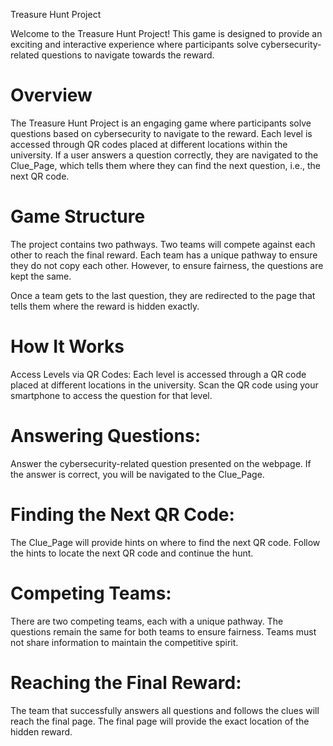 Treasure Hunt Project

Welcome to the Treasure Hunt Project! This game is designed to provide an exciting and interactive experience where participants solve cybersecurity-related questions to navigate towards the reward.

# Overview
The Treasure Hunt Project is an engaging game where participants solve questions based on cybersecurity to navigate to the reward. Each level is accessed through QR codes placed at different locations within the university.
If a user answers a question correctly, they are navigated to the Clue_Page, which tells them where they can find the next question, i.e., the next QR code.

# Game Structure
The project contains two pathways. Two teams will compete against each other to reach the final reward. Each team has a unique pathway to ensure they do not copy each other. However, to ensure fairness, the questions are kept the same.

Once a team gets to the last question, they are redirected to the page that tells them where the reward is hidden exactly.

# How It Works
Access Levels via QR Codes:
Each level is accessed through a QR code placed at different locations in the university.
Scan the QR code using your smartphone to access the question for that level.

# Answering Questions:

Answer the cybersecurity-related question presented on the webpage.
If the answer is correct, you will be navigated to the Clue_Page.

# Finding the Next QR Code:

The Clue_Page will provide hints on where to find the next QR code.
Follow the hints to locate the next QR code and continue the hunt.

# Competing Teams:

There are two competing teams, each with a unique pathway.
The questions remain the same for both teams to ensure fairness.
Teams must not share information to maintain the competitive spirit.

# Reaching the Final Reward:

The team that successfully answers all questions and follows the clues will reach the final page.
The final page will provide the exact location of the hidden reward.






